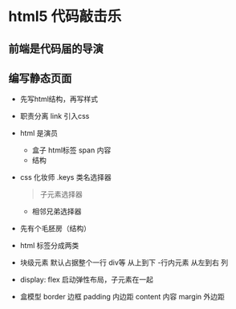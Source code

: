 # html5 代码敲击乐

## 前端是代码届的导演


## 编写静态页面

- 先写html结构，再写样式
- 职责分离
  link 引入css


- html 是演员
  - 盒子
    html标签
    span 内容
  - 结构

- css 化妆师
  .keys 类名选择器  
  > 子元素选择器 
  + 相邻兄弟选择器


- 先有个毛胚房（结构）

- html 标签分成两类
 - 块级元素 默认占据整个一行 div等 从上到下
 -行内元素  从左到右 列


- display: flex
 启动弹性布局，子元素在一起


- 盒模型
 border 边框
 padding 内边距
 content 内容
 margin 外边距


